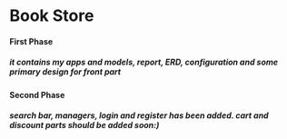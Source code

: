 # Book Store

#### First Phase
##### it contains my apps and models, report, ERD, configuration and some primary design for front part

#### Second Phase
##### search bar, managers, login and register has been added. cart and discount parts should be added soon:)
